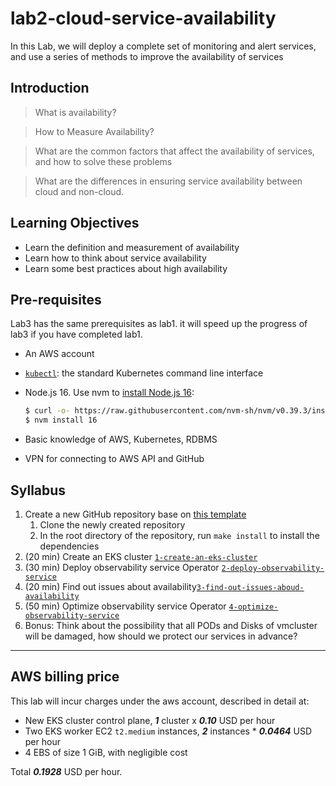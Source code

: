 # lab2-cloud-service-availability
In this Lab, we will deploy a complete set of monitoring and alert services, and use a series of methods to improve the availability of services

## Introduction

> What is availability?

> How to Measure Availability?

> What are the common factors that affect the availability of services, and how to solve these problems

> What are the differences in ensuring service availability between cloud and non-cloud.

## Learning Objectives

- Learn the definition and measurement of availability
- Learn how to think about service availability
- Learn some best practices about high availability

## Pre-requisites
Lab3 has the same prerequisites as lab1. it will speed up the progress of lab3 if you have completed lab1.

- An AWS account
- [`kubectl`](https://kubernetes.io/docs/tasks/tools/install-kubectl/): the standard Kubernetes command line interface
- Node.js 16. Use nvm to [install Node.js 16](https://github.com/nvm-sh/nvm#installing-and-updating):

  ```bash
  $ curl -o- https://raw.githubusercontent.com/nvm-sh/nvm/v0.39.3/install.sh | bash
  $ nvm install 16
  ```

- Basic knowledge of AWS, Kubernetes, RDBMS
- VPN for connecting to AWS API and GitHub

## Syllabus

1. Create a new GitHub repository base on [this template](https://github.com/vldbss-2023/lab3-cloud-service-availability)
   1. Clone the newly created repository
   2. In the root directory of the repository, run `make install` to install the dependencies
2. (20 min) Create an EKS cluster [`1-create-an-eks-cluster`](./1-create-an-eks-cluster/README.md)
3. (30 min) Deploy observability service
   Operator [`2-deploy-observability-service`](./2-deploy-observability-service/README.md)
4. (20 min) Find out issues about availability[`3-find-out-issues-aboud-availability`](./3-find-out-issues-aboud-availability/README.md)
5. (50 min) Optimize observability service
   Operator [`4-optimize-observability-service`](./4-optimize-observability-service/README.md)
6. Bonus: Think about the possibility that all PODs and Disks of vmcluster will be damaged, how should we protect our services in advance?

---

## AWS billing price

This lab will incur charges under the aws account, described in detail at: 

- New EKS cluster control plane, **_1_** cluster x **_0.10_** USD per hour
- Two EKS worker EC2 `t2.medium` instances, **_2_** instances * **_0.0464_** USD per hour
- 4 EBS of size 1 GiB, with negligible cost

Total **_0.1928_** USD per hour.
